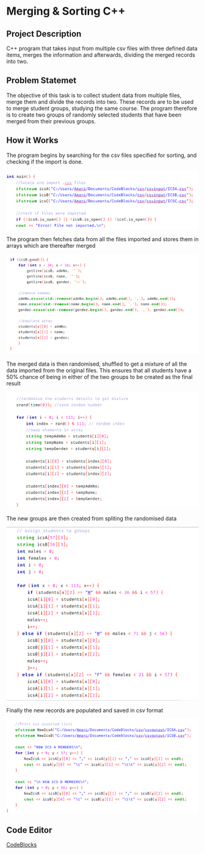 # Merging & Sorting C++

## Project Description

C++ program that takes input from multiple csv files with three defined data items, merges the information and afterwards, dividing the merged records into two.

## Problem Statemet

The objective of this task is to collect student data from multiple files, merge them and divide the records into two. These records are to be used to merge student groups, studying the same course. The program therefore is to create two groups of randomly selected students that have been merged from their previous groups.

## How it Works

The program begins by searching for the csv files specified for sorting, and checking if the import is done.

![](images/import.PNG)

The program then fetches data from all the files imported and stores them in arrays which are thereafter merged

![](images/merge.PNG)

The merged data is then randomised, shuffled to get a mixture of all the data imported from the original files. This ensures that all students have a 50% chance of being in either of the two groups to be created as the final result

![](images/shuffling.PNG)

The new groups are then created from spliting the randomised data

![](images/new%20group.PNG)

Finally the new records are populated and saved in csv format

![](images/records.PNG)

## Code Editor

[CodeBlocks](https://www.codeblocks.org/)
